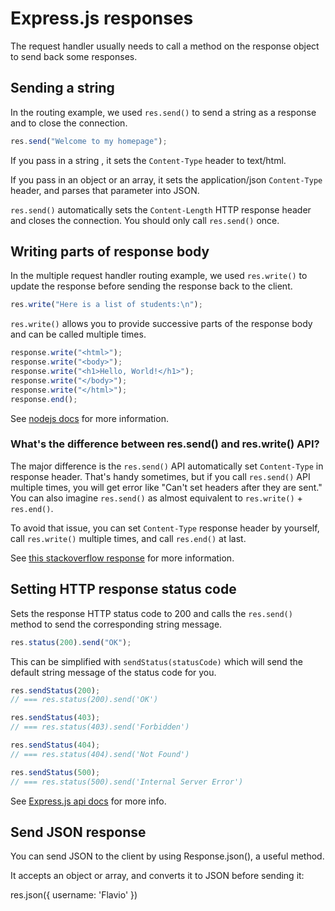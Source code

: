 # Express.js responses

The request handler usually needs to call a method on the response object to send back some responses.

## Sending a string

In the routing example, we used `res.send()` to send a string as a response and to close the connection.

```js
res.send("Welcome to my homepage");
```

If you pass in a string , it sets the `Content-Type` header to text/html.

If you pass in an object or an array, it sets the application/json `Content-Type` header, and parses that parameter into JSON.

`res.send()` automatically sets the `Content-Length` HTTP response header and closes the connection. You should only call `res.send()` once.

## Writing parts of response body

In the multiple request handler routing example, we used `res.write()` to update the response before sending the response back to the client.

```js
res.write("Here is a list of students:\n");
```

`res.write()` allows you to provide successive parts of the response body and can be called multiple times.

```js
response.write("<html>");
response.write("<body>");
response.write("<h1>Hello, World!</h1>");
response.write("</body>");
response.write("</html>");
response.end();
```

See [nodejs docs](https://nodejs.org/en/docs/guides/anatomy-of-an-http-transaction/#sending-response-body) for more information.

### What's the difference between res.send() and res.write() API?

The major difference is the `res.send()` API automatically set `Content-Type` in response header. That's handy sometimes, but if you call `res.send()` API multiple times, you will get error like "Can't set headers after they are sent." You can also imagine `res.send()` as almost equivalent to `res.write()` + `res.end()`.

To avoid that issue, you can set `Content-Type` response header by yourself, call `res.write()` multiple times, and call `res.end()` at last.

See [this stackoverflow response](https://stackoverflow.com/questions/44692048/what-is-the-difference-between-res-send-and-res-write-in-express) for more information.

## Setting HTTP response status code

Sets the response HTTP status code to 200 and calls the `res.send()` method to send the corresponding string message.

```js
res.status(200).send("OK");
```

This can be simplified with `sendStatus(statusCode)` which will send the default string message of the status code for you.

```js
res.sendStatus(200);
// === res.status(200).send('OK')

res.sendStatus(403);
// === res.status(403).send('Forbidden')

res.sendStatus(404);
// === res.status(404).send('Not Found')

res.sendStatus(500);
// === res.status(500).send('Internal Server Error')
```

See [Express.js api docs](https://expressjs.com/en/api.html#res.sendStatus) for more info.

## Send JSON response

You can send JSON to the client by using Response.json(), a useful method.

It accepts an object or array, and converts it to JSON before sending it:

res.json({ username: 'Flavio' })